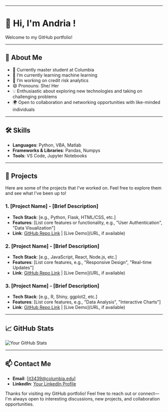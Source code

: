 

<!---
andrialab/andrialab is a ✨ special ✨ repository because its `README.md` (this file) appears on your GitHub profile.
You can click the Preview link to take a look at your changes.
--->


---

# 👋 Hi, I'm Andria !

Welcome to my GitHub portfolio! 


---

## 🌟 About Me

- 💼 Currently master student at Columbia
- 🌱 I’m currently learning machine learning
- 💞️ I’m working on credit risk analytics
- 😄 Pronouns: She/ Her
- 💡 Enthusiastic about exploring new technologies and taking on challenging problems
- 🌍 Open to collaboration and networking opportunities with like-minded individuals

---

## 🛠️ Skills

- **Languages**: Python, VBA, Matlab
- **Frameworks & Libraries**: Pandas, Numpys
- **Tools**: VS Code, Jupyter Notebooks


---

## 📂 Projects

Here are some of the projects that I’ve worked on. Feel free to explore them and see what I've been up to!

### 1. **[Project Name]** - [Brief Description]
   - **Tech Stack**: [e.g., Python, Flask, HTML/CSS, etc.]
   - **Features**: [List core features or functionality, e.g., "User Authentication", "Data Visualization"]
   - **Link**: [GitHub Repo Link](URL) | [Live Demo](URL, if available)

### 2. **[Project Name]** - [Brief Description]
   - **Tech Stack**: [e.g., JavaScript, React, Node.js, etc.]
   - **Features**: [List core features, e.g., "Responsive Design", "Real-time Updates"]
   - **Link**: [GitHub Repo Link](URL) | [Live Demo](URL, if available)

### 3. **[Project Name]** - [Brief Description]
   - **Tech Stack**: [e.g., R, Shiny, ggplot2, etc.]
   - **Features**: [List core features, e.g., "Data Analysis", "Interactive Charts"]
   - **Link**: [GitHub Repo Link](URL) | [Live Demo](URL, if available)

---

## 📈 GitHub Stats

![Your GitHub Stats](https://github-readme-stats.vercel.app/api?username=yourusername&show_icons=true&theme=radical)

---

## 📫 Contact Me

- **Email**: [jt3439@columbia.edu]
- **LinkedIn**: [Your LinkedIn Profile](https://www.linkedin.com/in/jiahuitang/)


Thanks for visiting my GitHub portfolio! Feel free to reach out or connect—I'm always open to interesting discussions, new projects, and collaboration opportunities.


